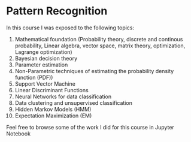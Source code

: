 # Pattern Recognition
In this course I was exposed to the following topics: 

1. Mathematical foundation (Probability theory, discrete and continous probability, Linear algebra, vector space, matrix theory, optimization, Lagrange optimization)
2. Bayesian decision theory
3. Parameter estimation
4. Non-Parametric techniques of estimating the probability density function (PDF))
6. Support Vector Machine
5. Linear Discriminant Functions
6. Neural Networks for data classification
7. Data clustering and unsupervised classification
8. Hidden Markov Models (HMM)
9. Expectation Maximization (EM)

Feel free to browse some of the work I did for this course in Jupyter Notebook
 
